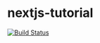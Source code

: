 # nextjs-tutorial

[![Build Status](https://travis-ci.org/rappad/nextjs-tutorial.svg?branch=master)](https://travis-ci.org/rappad/nextjs-tutorial)
